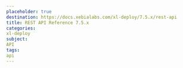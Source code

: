 ```yaml
---
placeholder: true
destination: https://docs.xebialabs.com/xl-deploy/7.5.x/rest-api
title: REST API Reference 7.5.x
categories:
xl-deploy
subject:
API
tags:
api
---
```

